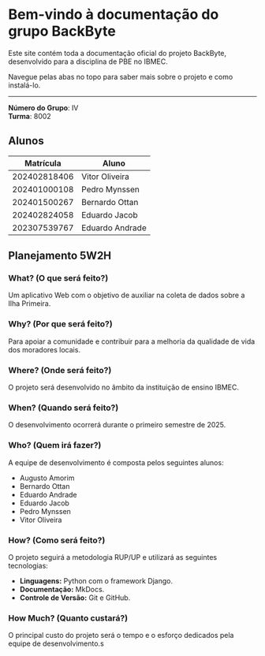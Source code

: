 # Bem-vindo à documentação do grupo BackByte

Este site contém toda a documentação oficial do projeto BackByte, desenvolvido para a disciplina de PBE no IBMEC.

Navegue pelas abas no topo para saber mais sobre o projeto e como instalá-lo.

---

**Número do Grupo**: IV<br>
**Turma**: 8002<br>

## Alunos
|Matrícula | Aluno |
| -- | -- |
| 202402818406|  Vitor Oliveira |
| 202401000108  |  Pedro Mynssen |
| 202401500267  |  Bernardo Ottan |
| 202402824058 |  Eduardo Jacob |
| 202307539767  |  Eduardo Andrade |

## Planejamento 5W2H

### What? (O que será feito?)
Um aplicativo Web com o objetivo de auxiliar na coleta de dados sobre a Ilha Primeira.

### Why? (Por que será feito?)
Para apoiar a comunidade e contribuir para a melhoria da qualidade de vida dos moradores locais.

### Where? (Onde será feito?)
O projeto será desenvolvido no âmbito da instituição de ensino IBMEC.

### When? (Quando será feito?)
O desenvolvimento ocorrerá durante o primeiro semestre de 2025.

### Who? (Quem irá fazer?)
A equipe de desenvolvimento é composta pelos seguintes alunos:
* Augusto Amorim
* Bernardo Ottan
* Eduardo Andrade
* Eduardo Jacob
* Pedro Mynssen
* Vitor Oliveira

### How? (Como será feito?)
O projeto seguirá a metodologia RUP/UP e utilizará as seguintes tecnologias:
* **Linguagens:** Python com o framework Django.
* **Documentação:** MkDocs.
* **Controle de Versão:** Git e GitHub.

### How Much? (Quanto custará?)
O principal custo do projeto será o tempo e o esforço dedicados pela equipe de desenvolvimento.s